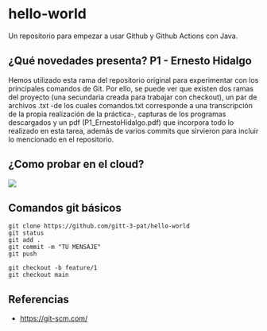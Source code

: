 # hello-world

Un repositorio para empezar a usar Github y Github Actions con Java.

## ¿Qué novedades presenta? P1 - Ernesto Hidalgo

Hemos utilizado esta rama del repositorio original para experimentar con los principales comandos de Git. Por ello, se puede
ver que existen dos ramas del proyecto (una secundaria creada para trabajar con checkout), un par de archivos .txt -de los cuales
comandos.txt corresponde a una transcripción de la propia realización de la práctica-, capturas de los programas descargados y un pdf (P1_ErnestoHidalgo.pdf) que incorpora todo lo realizado en esta tarea, además de varios commits que sirvieron para incluir lo mencionado en el repositorio.

## ¿Como probar en el cloud?

[![](https://gitpod.io/button/open-in-gitpod.svg)](https://gitpod.io/#https://github.com/gitt-3-pat/hello-world)

## Comandos git básicos

```
git clone https://github.com/gitt-3-pat/hello-world
git status
git add .
git commit -m "TU MENSAJE"
git push

git checkout -b feature/1
git checkout main
```

## Referencias

- https://git-scm.com/
